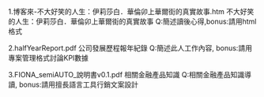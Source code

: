 1.博客來-不大好笑的人生：伊莉莎白．華倫卯上華爾街的真實故事.htm
不大好笑的人生：伊莉莎白．華倫卯上華爾街的真實故事 
Q:簡述讀後心得,bonus:請用html格式

2.halfYearReport.pdf
公司發展歷程報年紀錄
Q:簡述此人工作內容, bonus:請用專案管理格式討論KPI數據

3.FIONA_semiAUTO_說明書v0.1.pdf
相關金融產品知識
Q:相關金融產品知識導讀, bonus:請用擅長語言工具行銷文案設計

